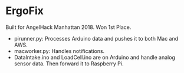 # ErgoFix

Built for AngelHack Manhattan 2018. Won 1st Place.

- pirunner.py: Processes Arduino data and pushes it to both Mac and AWS.
- macworker.py: Handles notifications.
- DataIntake.ino and LoadCell.ino are on Arduino and handle analog sensor data. Then forward it to Raspberry Pi.
